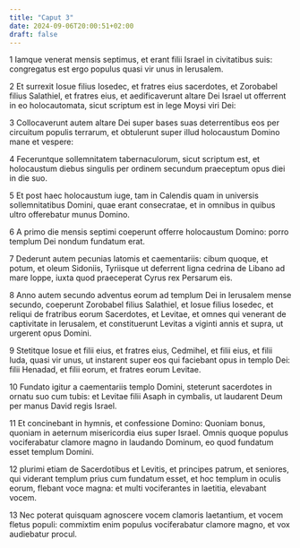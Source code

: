 ```yaml
---
title: "Caput 3"
date: 2024-09-06T20:00:51+02:00
draft: false
---
```



1 Iamque venerat mensis septimus, et erant filii Israel in civitatibus suis: congregatus est ergo populus quasi vir unus in Ierusalem.

2 Et surrexit Iosue filius Iosedec, et fratres eius sacerdotes, et Zorobabel filius Salathiel, et fratres eius, et aedificaverunt altare Dei Israel ut offerrent in eo holocautomata, sicut scriptum est in lege Moysi viri Dei:

3 Collocaverunt autem altare Dei super bases suas deterrentibus eos per circuitum populis terrarum, et obtulerunt super illud holocaustum Domino mane et vespere:

4 Feceruntque sollemnitatem tabernaculorum, sicut scriptum est, et holocaustum diebus singulis per ordinem secundum praeceptum opus diei in die suo.

5 Et post haec holocaustum iuge, tam in Calendis quam in universis sollemnitatibus Domini, quae erant consecratae, et in omnibus in quibus ultro offerebatur munus Domino.

6 A primo die mensis septimi coeperunt offerre holocaustum Domino: porro templum Dei nondum fundatum erat.

7 Dederunt autem pecunias latomis et caementariis: cibum quoque, et potum, et oleum Sidoniis, Tyriisque ut deferrent ligna cedrina de Libano ad mare Ioppe, iuxta quod praeceperat Cyrus rex Persarum eis.

8 Anno autem secundo adventus eorum ad templum Dei in Ierusalem mense secundo, coeperunt Zorobabel filius Salathiel, et Iosue filius Iosedec, et reliqui de fratribus eorum Sacerdotes, et Levitae, et omnes qui venerant de captivitate in Ierusalem, et constituerunt Levitas a viginti annis et supra, ut urgerent opus Domini.

9 Stetitque Iosue et filii eius, et fratres eius, Cedmihel, et filii eius, et filii Iuda, quasi vir unus, ut instarent super eos qui faciebant opus in templo Dei: filii Henadad, et filii eorum, et fratres eorum Levitae.

10 Fundato igitur a caementariis templo Domini, steterunt sacerdotes in ornatu suo cum tubis: et Levitae filii Asaph in cymbalis, ut laudarent Deum per manus David regis Israel.

11 Et concinebant in hymnis, et confessione Domino: Quoniam bonus, quoniam in aeternum misericordia eius super Israel. Omnis quoque populus vociferabatur clamore magno in laudando Dominum, eo quod fundatum esset templum Domini.

12 plurimi etiam de Sacerdotibus et Levitis, et principes patrum, et seniores, qui viderant templum prius cum fundatum esset, et hoc templum in oculis eorum, flebant voce magna: et multi vociferantes in laetitia, elevabant vocem.

13 Nec poterat quisquam agnoscere vocem clamoris laetantium, et vocem fletus populi: commixtim enim populus vociferabatur clamore magno, et vox audiebatur procul.

